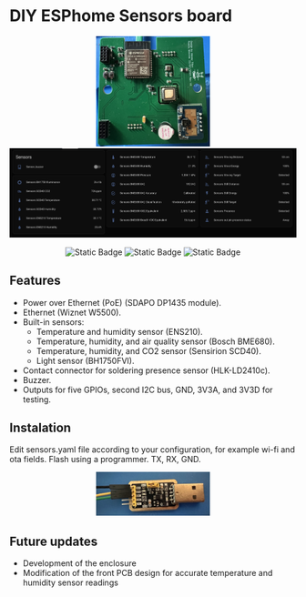 # DIY ESPhome Sensors board

<p align="center">
 <img width="200px" src="https://github.com/alaltitov/little_eva/raw/806d1e9428d014455b41d5a6f9cc051d6284efd3/img/main.jpg">
 <img width="600px" src="https://github.com/alaltitov/little_eva/raw/806d1e9428d014455b41d5a6f9cc051d6284efd3/img/ha.png">
</p>

<p align="center">
    <img alt="Static Badge" src="https://img.shields.io/badge/made%20by-alaltitov-blue">
    <img alt="Static Badge" src="https://img.shields.io/badge/rev-v1.0-green">
    <img alt="Static Badge" src="https://img.shields.io/badge/license-MIT-orange">
</p>

## Features

- Power over Ethernet (PoE) (SDAPO DP1435 module).
- Ethernet (Wiznet W5500).
- Built-in sensors:
   * Temperature and humidity sensor (ENS210).
   * Temperature, humidity, and air quality sensor (Bosch BME680).
   * Temperature, humidity, and CO2 sensor (Sensirion SCD40).
   * Light sensor (BH1750FVI).
- Contact connector for soldering presence sensor (HLK-LD2410c).
- Buzzer.
- Outputs for five GPIOs, second I2C bus, GND, 3V3A, and 3V3D for testing.

## Instalation
Edit sensors.yaml file according to your configuration, for example wi-fi and ota fields.
Flash using a programmer. TX, RX, GND.

<p align="center">
 <img width="200px" src="https://github.com/alaltitov/little_eva/raw/806d1e9428d014455b41d5a6f9cc051d6284efd3/img/uart_ttl.jpg">
</p>

## Future updates

- Development of the enclosure
- Modification of the front PCB design for accurate temperature and humidity sensor readings
